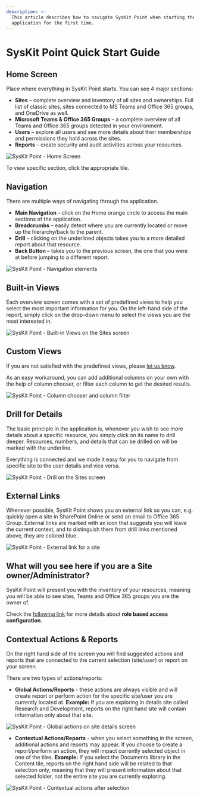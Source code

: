 ```yaml
---
description: >-
  This article describes how to navigate SysKit Point when starting the
  application for the first time.
---
```


# SysKit Point Quick Start Guide

## Home Screen 

Place where everything in SysKit Point starts. You can see 4 major sections: 

* **Sites** – complete overview and inventory of all sites and ownerships. Full list of classic sites, sites connected to MS Teams and Office 365 groups, and OneDrive as well. 
* **Microsoft Teams & Office 365 Groups** – a complete overview of all Teams and Office 365 groups detected in your environment. 
* **Users** – explore all users and see more details about their memberships and permissions they hold across the sites. 
* **Reports** – create security and audit activities across your resources. 

![SysKit Point - Home Screen](../.gitbook/assets/syskit-point-quick-start-guide_home-screen.png)

To view specific section, click the appropriate tile.

## Navigation 

There are multiple ways of navigating through the application. 

* **Main Navigation** – click on the Home orange circle to access the main sections of the application. 
* **Breadcrumbs** – easily detect where you are currently located or move up the hierarchy/back to the parent. 
* **Drill** – clicking on the underlined objects takes you to a more detailed report about that resource. 
* **Back Button** – takes you to the previous screen, the one that you were at before jumping to a different report. 

![SysKit Point - Navigation elements](../.gitbook/assets/syskit-point-quick-start-guide_navigation.png)

## Built-in Views

Each overview screen comes with a set of predefined views to help you select the most important information for you. On the left-hand side of the report, simply click on the drop-down menu to select the views you are the most interested in.

![SysKit Point - Built-in Views on the Sites screen](../.gitbook/assets/syskit-point-quick-start-guide_views.png)

## Custom Views

If you are not satisfied with the predefined views, please [let us know](https://feedback.syskit.com/).  
  
As an easy workaround, you can add additional columns on your own with the help of column chooser, or filter each column to get the desired results.

![SysKit Point - Column chooser and column filter](../.gitbook/assets/syskit-point-quick-start-guide_column-chooser_filter.png)

## Drill for Details 

The basic principle in the application is, whenever you wish to see more details about a specific resource, you simply click on its name to drill deeper. Resources, numbers, and details that can be drilled on will be marked with the underline. 

Everything is connected and we made it easy for you to navigate from specific site to the user details and vice versa. 

![SysKit Point - Drill on the Sites screen](../.gitbook/assets/syskit-point-quick-start-guide_drill.png)

## External Links

Whenever possible, SysKit Point shows you an external link so you can, e.g. quickly open a site in SharePoint Online or send an email to Office 365 Group. External links are marked with an icon that suggests you will leave the current context, and to distinguish them from drill links mentioned above, they are colored blue.

![SysKit Point - External link for a site](../.gitbook/assets/syskit-point-quick-start-guide_drill_external-link.png)

## **What will you see here if you are a Site owner/Administrator?** 

SysKit Point will present you with the inventory of your resources, meaning you will be able to see sites, Teams and Office 365 groups you are the owner of.  

Check the [following link](../installation-and-configuration/enable-role-based-access.md) for more details about **role based access configuration**. 

## Contextual Actions & Reports 

On the right hand side of the screen you will find suggested actions and reports that are connected to the current selection \(site/user\) or report on your screen. 

There are two types of actions/reports: 

* **Global Actions/Reports** - these actions are always visible and will create report or perform action for the specific site/user you are currently located at.   **Example:** If you are exploring in details site called Research and Development, reports on the right hand site will contain information only about that site.

![SysKit Point - Global actions on site details screen](../.gitbook/assets/syskit-point-quick-start-guide_global-actions.png)

* **Contextual Actions/Reports** - when you select something in the screen, additional actions and reports may appear. If you choose to create a report/perform an action, they will impact currently selected object in one of the tiles. **Example:** If you select the Documents library in the Content tile, reports on the right hand side will be related to that selection only, meaning that they will present information about that selected folder, not the entire site you are currently exploring.

![SysKit Point - Contextual actions after selection](../.gitbook/assets/syskit-point-quick-start-guide_contextual-actions.png)

